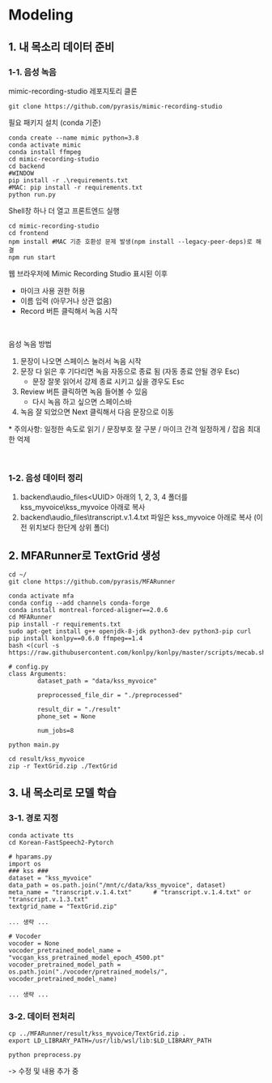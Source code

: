 # Modeling

## 1. 내 목소리 데이터 준비

### 1-1. 음성 녹음

mimic-recording-studio 레포지토리 클론

```Shell
git clone https://github.com/pyrasis/mimic-recording-studio
```

필요 패키지 설치 (conda 기준)

```
conda create --name mimic python=3.8
conda activate mimic
conda install ffmpeg
cd mimic-recording-studio
cd backend
#WINDOW
pip install -r .\requirements.txt
#MAC: pip install -r requirements.txt
python run.py
```

Shell창 하나 더 열고 프론트엔드 실행

```
cd mimic-recording-studio
cd frontend
npm install #MAC 기준 호환성 문제 발생(npm install --legacy-peer-deps)로 해결
npm run start
```

웹 브라우저에 Mimic Recording Studio 표시된 이후

- 마이크 사용 권한 허용
- 이름 입력 (아무거나 상관 없음)
- Record 버튼 클릭해서 녹음 시작

<br>

음성 녹음 방법

1. 문장이 나오면 스페이스 눌러서 녹음 시작
2. 문장 다 읽은 후 기다리면 녹음 자동으로 종료 됨 (자동 종료 안될 경우 Esc)
   - 문장 잘못 읽어서 강제 종료 시키고 싶을 경우도 Esc
3. Review 버튼 클릭하면 녹음 들어볼 수 있음
   - 다시 녹음 하고 싶으면 스페이스바
4. 녹음 잘 되었으면 Next 클릭해서 다음 문장으로 이동

\* 주의사항: 일정한 속도로 읽기 / 문장부호 잘 구분 / 마이크 간격 일정하게 / 잡음 최대한 억제

<br>

### 1-2. 음성 데이터 정리

1. backend\audio_files\<UUID> 아래의 1, 2, 3, 4 폴더를 kss_myvoice\kss_myvoice 아래로 복사
2. backend\audio_files\transcript.v.1.4.txt 파일은 kss_myvoice 아래로 복사 (이전 위치보다 한단계 상위 폴더)

## 2. MFARunner로 TextGrid 생성

```
cd ~/
git clone https://github.com/pyrasis/MFARunner

conda activate mfa
conda config --add channels conda-forge
conda install montreal-forced-aligner==2.0.6
cd MFARunner
pip install -r requirements.txt
sudo apt-get install g++ openjdk-8-jdk python3-dev python3-pip curl
pip install konlpy==0.6.0 ffmpeg==1.4
bash <(curl -s https://raw.githubusercontent.com/konlpy/konlpy/master/scripts/mecab.sh)
```

```
# config.py
class Arguments:
        dataset_path = "data/kss_myvoice"

        preprocessed_file_dir = "./preprocessed"

        result_dir = "./result"
        phone_set = None

        num_jobs=8
```

```
python main.py
```

```
cd result/kss_myvoice
zip -r TextGrid.zip ./TextGrid
```

## 3. 내 목소리로 모델 학습

### 3-1. 경로 지정

```
conda activate tts
cd Korean-FastSpeech2-Pytorch
```

```
# hparams.py
import os
### kss ###
dataset = "kss_myvoice"
data_path = os.path.join("/mnt/c/data/kss_myvoice", dataset)
meta_name = "transcript.v.1.4.txt"      # "transcript.v.1.4.txt" or "transcript.v.1.3.txt"
textgrid_name = "TextGrid.zip"

... 생략 ...

# Vocoder
vocoder = None
vocoder_pretrained_model_name = "vocgan_kss_pretrained_model_epoch_4500.pt"
vocoder_pretrained_model_path = os.path.join("./vocoder/pretrained_models/", vocoder_pretrained_model_name)

... 생략 ...
```

### 3-2. 데이터 전처리

```
cp ../MFARunner/result/kss_myvoice/TextGrid.zip .
export LD_LIBRARY_PATH=/usr/lib/wsl/lib:$LD_LIBRARY_PATH
```

```
python preprocess.py
```

-> 수정 및 내용 추가 중
